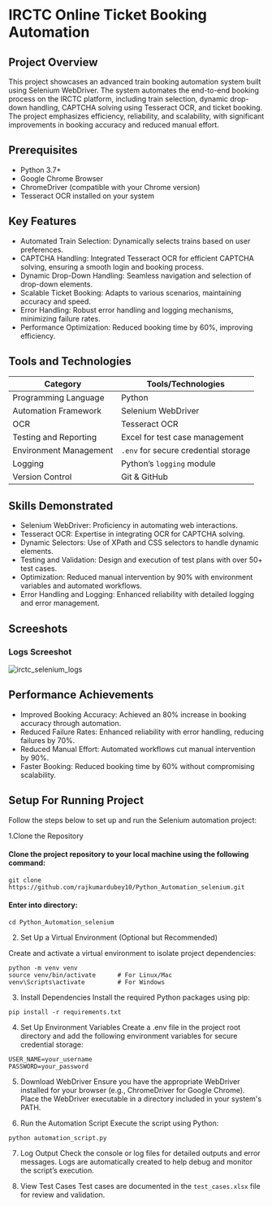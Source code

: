 # IRCTC Online Ticket Booking Automation

## Project Overview 
This project showcases an advanced train booking automation system built using Selenium WebDriver. The system automates the end-to-end booking process on the IRCTC platform, including train selection, dynamic drop-down handling, CAPTCHA solving using Tesseract OCR, and ticket booking. The project emphasizes efficiency, reliability, and scalability, with significant improvements in booking accuracy and reduced manual effort.

## Prerequisites
- Python 3.7+
- Google Chrome Browser
- ChromeDriver (compatible with your Chrome version)
- Tesseract OCR installed on your system

## Key Features
- Automated Train Selection: Dynamically selects trains based on user preferences.
- CAPTCHA Handling: Integrated Tesseract OCR for efficient CAPTCHA solving, ensuring a smooth login and booking process.
- Dynamic Drop-Down Handling: Seamless navigation and selection of drop-down elements.
- Scalable Ticket Booking: Adapts to various scenarios, maintaining accuracy and speed.
- Error Handling: Robust error handling and logging mechanisms, minimizing failure rates.
- Performance Optimization: Reduced booking time by 60%, improving efficiency.

## Tools and Technologies

| Category              | Tools/Technologies                 |
|-----------------------|------------------------------------|
| Programming Language  | Python                            |
| Automation Framework  | Selenium WebDriver                |
| OCR                   | Tesseract OCR                     |
| Testing and Reporting | Excel for test case management    |
| Environment Management| `.env` for secure credential storage |
| Logging               | Python’s `logging` module         |
| Version Control       | Git & GitHub                      |

## Skills Demonstrated
- Selenium WebDriver: Proficiency in automating web interactions.
- Tesseract OCR: Expertise in integrating OCR for CAPTCHA solving.
- Dynamic Selectors: Use of XPath and CSS selectors to handle dynamic elements.
- Testing and Validation: Design and execution of test plans with over 50+ test cases.
- Optimization: Reduced manual intervention by 90% with environment variables and automated workflows.
- Error Handling and Logging: Enhanced reliability with detailed logging and error management.

## Screeshots
### Logs Screeshot
![irctc_selenium_logs](https://github.com/user-attachments/assets/b8264582-b1e8-4940-9f14-2b33a4196631)


## Performance Achievements
- Improved Booking Accuracy: Achieved an 80% increase in booking accuracy through automation.
- Reduced Failure Rates: Enhanced reliability with error handling, reducing failures by 70%.
- Reduced Manual Effort: Automated workflows cut manual intervention by 90%.
- Faster Booking: Reduced booking time by 60% without compromising scalability.

## Setup For Running Project

Follow the steps below to set up and run the Selenium automation project:

1.Clone the Repository

#### Clone the project repository to your local machine using the following command:
``` 
git clone https://github.com/rajkumardubey10/Python_Automation_selenium.git
```
      
#### Enter into directory:
```
cd Python_Automation_selenium
```
2. Set Up a Virtual Environment (Optional but Recommended)
   
Create and activate a virtual environment to isolate project dependencies:
```
python -m venv venv
source venv/bin/activate      # For Linux/Mac
venv\Scripts\activate         # For Windows
```
3. Install Dependencies
Install the required Python packages using pip:
```
pip install -r requirements.txt
```
4. Set Up Environment Variables
Create a .env file in the project root directory and add the following environment variables for secure credential storage:
```
USER_NAME=your_username
PASSWORD=your_password
```
5. Download WebDriver
Ensure you have the appropriate WebDriver installed for your browser (e.g., ChromeDriver for Google Chrome).
Place the WebDriver executable in a directory included in your system's PATH.

6. Run the Automation Script
Execute the script using Python:
```
python automation_script.py
```
7. Log Output
Check the console or log files for detailed outputs and error messages.
Logs are automatically created to help debug and monitor the script’s execution.

8. View Test Cases
Test cases are documented in the `test_cases.xlsx` file for review and validation.
